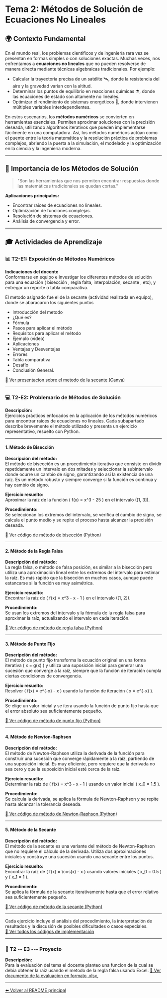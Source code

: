 # Tema 2: Métodos de Solución de Ecuaciones No Lineales

## 🌍 Contexto Fundamental

En el mundo real, los problemas científicos y de ingeniería rara vez se presentan en formas simples o con soluciones exactas. Muchas veces, nos enfrentamos a **ecuaciones no lineales** que no pueden resolverse de manera directa mediante técnicas algebraicas tradicionales. Por ejemplo:

- Calcular la trayectoria precisa de un satélite 🛰️, donde la resistencia del aire y la gravedad varían con la altitud.
- Determinar los puntos de equilibrio en reacciones químicas ⚗️, donde las ecuaciones de estado son altamente no lineales.
- Optimizar el rendimiento de sistemas energéticos 🔋, donde intervienen múltiples variables interdependientes.

En estos escenarios, los **métodos numéricos** se convierten en herramientas esenciales. Permiten aproximar soluciones con la precisión deseada, utilizando algoritmos iterativos que pueden implementarse fácilmente en una computadora. Así, los métodos numéricos actúan como el puente entre la teoría matemática y la resolución práctica de problemas complejos, abriendo la puerta a la simulación, el modelado y la optimización en la ciencia y la ingeniería moderna.

---

## 📌 Importancia de los Métodos de Solución

> "Son las herramientas que nos permiten encontrar respuestas donde las matemáticas tradicionales se quedan cortas."

**Aplicaciones principales:**
- Encontrar raíces de ecuaciones no lineales.
- Optimización de funciones complejas.
- Resolución de sistemas de ecuaciones.
- Análisis de convergencia y error.

---

## 🎓 Actividades de Aprendizaje

### 📊 T2-E1: Exposición de Métodos Numéricos

**Indicaciones del docente**  
Conformarse en equipo e investigar los diferentes métodos de solución para una ecuación ( bisección , regla falta, interpolación, secante , etc), y entregar un reporte o tabla comparativa.

El metodo asignado fue el de la secante (actividad realizada en equipo), donde se abaracaron los siguientes puntos 


- Introducción del metodo
- ¿Qué es?
- Fórmula
- Pasos para aplicar el método
- Requisitos para aplicar el método
- Ejemplo (video)
- Aplicaciones
- Ventajas y Desventajas
- Errores
- Tabla comparativa
- Desafío
- Conclusión General.

[🔗 Ver presentacion sobre el metodo de la secante (Canva)](https://www.canva.com/design/DAGe18Zxr5k/NBIKlX_VZRux4u_mbS9y4A/edit?utm_content=DAGe18Zxr5k&utm_campaign=designshare&utm_medium=link2&utm_source=sharebutton)

---

### 💻 T2-E2: Problemario de Métodos de Solución

**Descripción:**  
Ejercicios prácticos enfocados en la aplicación de los métodos numéricos para encontrar raíces de ecuaciones no lineales. Cada subapartado describe brevemente el método utilizado y presenta un ejercicio representativo, resuelto con Python.

---

#### 1. Método de Bisección

**Descripción del método:**  
El método de bisección es un procedimiento iterativo que consiste en dividir repetidamente un intervalo en dos mitades y seleccionar la subintervalo donde ocurre un cambio de signo, garantizando así la existencia de una raíz. Es un método robusto y siempre converge si la función es continua y hay cambio de signo.

**Ejercicio resuelto:**  
Aproximar la raíz de la función \( f(x) = x^3 - 25 \) en el intervalo \([1, 3]\).

**Procedimiento:**  
Se seleccionan los extremos del intervalo, se verifica el cambio de signo, se calcula el punto medio y se repite el proceso hasta alcanzar la precisión deseada.



[🔗 Ver código de método de bisección (Python)](https://github.com/IvanPedroSuarez/Metodos-Numericos-/blob/master/codigos/tema2/Método%20de%20biseccion.py)

---

#### 2. Método de la Regla Falsa

**Descripción del método:**  
La regla falsa, o método de falsa posición, es similar a la bisección pero utiliza una aproximación lineal entre los extremos del intervalo para estimar la raíz. Es más rápido que la bisección en muchos casos, aunque puede estancarse si la función es muy asimétrica.

**Ejercicio resuelto:**  
Encontrar la raíz de \( f(x) = x^3 - x - 1 \) en el intervalo \([1, 2]\).

**Procedimiento:**  
Se usan los extremos del intervalo y la fórmula de la regla falsa para aproximar la raíz, actualizando el intervalo en cada iteración.



[🔗 Ver código de método de regla falsa (Python)](https://github.com/IvanPedroSuarez/Metodos-Numericos-/blob/master/codigos/tema2/Método%20de%20regla%20falsa.py)

---

#### 3. Método de Punto Fijo

**Descripción del método:**  
El método de punto fijo transforma la ecuación original en una forma iterativa \( x = g(x) \) y utiliza una suposición inicial para generar una sucesión que converge a la raíz, siempre que la función de iteración cumpla ciertas condiciones de convergencia.

**Ejercicio resuelto:**  
Resolver \( f(x) = e^{-x} - x \) usando la función de iteración \( x = e^{-x} \).

**Procedimiento:**  
Se elige un valor inicial y se itera usando la función de punto fijo hasta que el error absoluto sea suficientemente pequeño.



[🔗 Ver código de método de punto fijo (Python)](https://github.com/IvanPedroSuarez/Metodos-Numericos-/blob/master/codigos/tema2/Método%20de%20punto%20fijo.py)

---

#### 4. Método de Newton-Raphson

**Descripción del método:**  
El método de Newton-Raphson utiliza la derivada de la función para construir una sucesión que converge rápidamente a la raíz, partiendo de una suposición inicial. Es muy eficiente, pero requiere que la derivada no sea cero y que la suposición inicial esté cerca de la raíz.

**Ejercicio resuelto:**  
Determinar la raíz de \( f(x) = x^3 - x - 1 \) usando un valor inicial \( x_0 = 1.5 \).

**Procedimiento:**  
Se calcula la derivada, se aplica la fórmula de Newton-Raphson y se repite hasta alcanzar la tolerancia deseada.



[🔗 Ver código de método de Newton-Raphson (Python)](https://github.com/IvanPedroSuarez/Metodos-Numericos-/blob/master/codigos/tema2/Método%20de%20newton-raphson.py)

---

#### 5. Método de la Secante

**Descripción del método:**  
El método de la secante es una variante del método de Newton-Raphson que no requiere el cálculo de la derivada. Utiliza dos aproximaciones iniciales y construye una sucesión usando una secante entre los puntos.

**Ejercicio resuelto:**  
Encontrar la raíz de \( f(x) = \cos(x) - x \) usando valores iniciales \( x_0 = 0.5 \) y \( x_1 = 1 \).

**Procedimiento:**  
Se aplica la fórmula de la secante iterativamente hasta que el error relativo sea suficientemente pequeño.



[🔗 Ver código de método de la secante (Python)](https://github.com/IvanPedroSuarez/Metodos-Numericos-/blob/master/codigos/tema2/Método%20de%20la%20secante.py)

---

Cada ejercicio incluye el análisis del procedimiento, la interpretación de resultados y la discusión de posibles dificultades o casos especiales.  
[🔗 Ver todos los códigos de implementación](https://github.com/IvanPedroSuarez/Metodos-Numericos-/tree/master/codigos/tema2)

---

### 🚀 T2   --   E3  --- Proyecto

**Descripción:**  
Para la evaluación del tema el docente planteo una funcion de la cual se debia obtener la raiz usando el metodo de la regla falsa usando Excel. 
[🔗 Ver documento de la evaluacion en formato .xlsx, ](https://docs.google.com/spreadsheets/d/1tnfnVd17U6HjCpkTi4_rgPxPFfid86v9/edit?usp=sharing&ouid=114454402532269181538&rtpof=true&sd=true)


---


[⬅️ Volver al README principal](../README.md)

